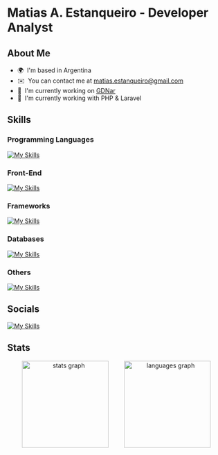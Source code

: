 Matias A. Estanqueiro - Developer Analyst
==========================================
About Me
-----------------
* 🌍  I'm based in Argentina
* ✉️  You can contact me at [matias.estanqueiro@gmail.com](mailto:matias.estanqueiro@gmail.com)
* 🚀  I'm currently working on [GDNar](http://www.gdnargentina.com/)
* 🧠  I'm currently working with PHP & Laravel

Skills
-----------------
### Programming Languages
[![My Skills](https://skillicons.dev/icons?i=php,python,js)](https://skillicons.dev)

### Front-End
[![My Skills](https://skillicons.dev/icons?i=html,css,tailwind,bootstrap)](https://skillicons.dev)

### Frameworks
[![My Skills](https://skillicons.dev/icons?i=laravel)](https://skillicons.dev)

### Databases
[![My Skills](https://skillicons.dev/icons?i=mysql,sql)](https://skillicons.dev)

### Others
[![My Skills](https://skillicons.dev/icons?i=linux,github)](https://skillicons.dev)

Socials
-----------------
<a href="" target="_blank" rel="noreferrer"> [![My Skills](https://skillicons.dev/icons?i=linkedin)](https://www.linkedin.com/in/matias-afonso-estanqueiro)</a>

Stats
-----------------
<div align="center">
  <img src="https://github-readme-stats.vercel.app/api?username=matias-estanqueiro&hide_title=false&hide_rank=false&show_icons=true&include_all_commits=true&count_private=true&disable_animations=false&theme=dracula&locale=en&hide_border=false&order=1" height="200" alt="stats graph"  />
  &nbsp&nbsp&nbsp&nbsp&nbsp&nbsp&nbsp
  <img src="https://github-readme-stats.vercel.app/api/top-langs?username=matias-estanqueiro&locale=en&hide_title=false&layout=compact&card_width=320&langs_count=5&theme=dracula&hide_border=false&order=2" height="200" alt="languages graph"  />
</div>

